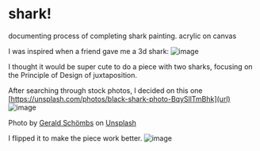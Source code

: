 # shark!
documenting process of completing shark painting. acrylic on canvas

I was inspired when a friend gave me a 3d shark:
![image](https://github.com/swan-07/shark-art-piece/assets/100081902/0648009a-366d-4cbf-955b-a9035ac84a7c)

I thought it would be super cute to do a piece with two sharks, focusing on the Principle of Design of juxtaposition.

After searching through stock photos, I decided on this one [https://unsplash.com/photos/black-shark-photo-BqySllTmBhk](url) ![image](https://github.com/swan-07/shark-art-piece/assets/100081902/f26904d6-ccd6-4429-8d91-a9945421dc84)

Photo by <a href="https://unsplash.com/@geerald?utm_content=creditCopyText&utm_medium=referral&utm_source=unsplash">Gerald Schömbs</a> on <a href="https://unsplash.com/photos/black-shark-photo-BqySllTmBhk?utm_content=creditCopyText&utm_medium=referral&utm_source=unsplash">Unsplash</a>

I flipped it to make the piece work better. ![image](https://github.com/swan-07/shark-art-piece/assets/100081902/68b4342e-ac87-4825-8363-e3d9c4845735)
